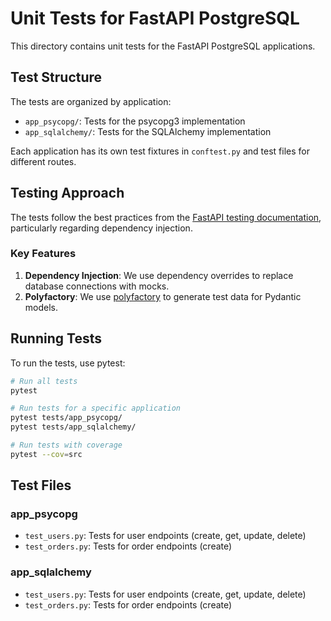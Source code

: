 # Unit Tests for FastAPI PostgreSQL

This directory contains unit tests for the FastAPI PostgreSQL applications.

## Test Structure

The tests are organized by application:

- `app_psycopg/`: Tests for the psycopg3 implementation
- `app_sqlalchemy/`: Tests for the SQLAlchemy implementation

Each application has its own test fixtures in `conftest.py` and test files for different routes.

## Testing Approach

The tests follow the best practices from
the [FastAPI testing documentation](https://fastapi.tiangolo.com/tutorial/testing/#using-testclient), particularly
regarding dependency injection.

### Key Features

1. **Dependency Injection**: We use dependency overrides to replace database connections with mocks.
2. **Polyfactory**: We use [polyfactory](https://github.com/litestar-org/polyfactory) to generate test data for Pydantic
   models.

## Running Tests

To run the tests, use pytest:

```bash
# Run all tests
pytest

# Run tests for a specific application
pytest tests/app_psycopg/
pytest tests/app_sqlalchemy/

# Run tests with coverage
pytest --cov=src
```

## Test Files

### app_psycopg

- `test_users.py`: Tests for user endpoints (create, get, update, delete)
- `test_orders.py`: Tests for order endpoints (create)

### app_sqlalchemy

- `test_users.py`: Tests for user endpoints (create, get, update, delete)
- `test_orders.py`: Tests for order endpoints (create)
